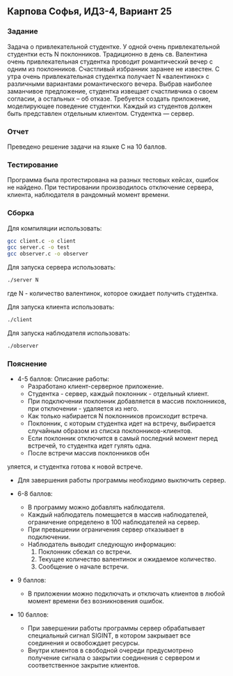 ## Карпова Софья, ИДЗ-4, Вариант 25

### Задание

Задача о привлекательной студентке. У одной очень привлекательной студентки есть N поклонников. Традиционно в день св. Валентина очень привлекательная студентка проводит романтический вечер с одним из поклонников. Счастливый избранник заранее не известен. С утра очень привлекательная студентка получает N «валентинок» с различными вариантами романтического вечера. Выбрав наиболее заманчивое предложение, студентка извещает счастливчика о своем согласии, а остальных – об отказе. Требуется создать приложение, моделирующее поведение студентки. Каждый из студентов должен быть представлен отдельным клиентом. Студентка — сервер.

### Отчет

Преведено решение задачи на языке C на 10 баллов.

### Тестирование

Программа была протестирована на разных тестовых кейсах, ошибок не найдено. При тестировании производилось отключение сервера, клиента, наблюдателя в рандомный момент времени.

### Сборка

Для компиляции использовать:

```bash
gcc client.c -o client
gcc server.c -o test
gcc observer.c -o observer
```

Для запуска сервера использовать:

```bash
./server N
```
где N - количество валентинок, которое ожидает получить студентка.

Для запуска клиента использовать:

```bash
./client
```

Для запуска наблюдателя использовать:

```bash
./observer
```

### Пояснение

- 4-5 баллов: Описание работы:
  - Разработано клиент-серверное приложение.
  - Студентка - сервер, каждый поклонник - отдельный клиент.
  - При подключении поклонник добавляется в массив поклонников, при отключении - удаляется из него.
  - Как только набирается N поклонников происходит встреча.
  - Поклонник, с которым студентка идет на встречу, выбирается случайным образом из списка поклонников-клиентов.
  - Если поклонник отключится в самый последний момент перед встречей, то студентка идет гулять одна.
  - После встречи массив поклонников обн

уляется, и студентка готова к новой встрече.
  - Для завершения работы программы необходимо выключить сервер.

- 6-8 баллов:
  - В программу можно добавлять наблюдателя.
  - Каждый наблюдатель помещается в массив наблюдателей, ограничение определено в 100 наблюдателей на сервер.
  - При превышении ограничения сервер отказывает в подключении.
  - Наблюдатель выводит следующую информацию:
    1. Поклонник сбежал со встречи.
    2. Текущее количество валентинок и ожидаемое количество.
    3. Сообщение о начале встречи.

- 9 баллов:
  - В приложении можно подключать и отключать клиентов в любой момент времени без возникновения ошибок.

- 10 баллов:
  - При завершении работы программы сервер обрабатывает специальный сигнал SIGINT, в котором закрывает все соединения и освобождает ресурсы.
  - Внутри клиентов в свободной очереди предусмотрено получение сигнала о закрытии соединения с сервером и соответственное закрытие клиентов.